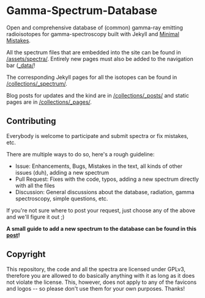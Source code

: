 # Gamma-Spectrum-Database

Open and comprehensive database of (common) gamma-ray emitting radioisotopes for gamma-spectroscopy built with Jekyll and [Minimal Mistakes](https://mademistakes.com/work/minimal-mistakes-jekyll-theme/).

All the spectrum files that are embedded into the site can be found in [/assets/spectra/](/assets/spectra/). Entirely new pages must also be added to the navigation bar ([_data/](_data/)!

The corresponding Jekyll pages for all the isotopes can be found in [/collections/_spectrum/](/collections/_spectrum/).

Blog posts for updates and the kind are in [/collections/_posts/](/collections/_posts/) and static pages are in [/collections/_pages/](/collections/_pages/).


## Contributing

Everybody is welcome to participate and submit spectra or fix mistakes, etc.

There are multiple ways to do so, here's a rough guideline:

- Issue: Enhancements, Bugs, Mistakes in the text, all kinds of other issues (duh), adding a new spectrum
- Pull Request: Fixes with the code, typos, adding a new spectrum directly with all the files
- Discussion: General discussions about the database, radiation, gamma spectroscopy, simple questions, etc.

If you're not sure where to post your request, just choose any of the above and we'll figure it out ;)

**A small guide to add a new spectrum to the database can be found in this [post](https://gammadb.nuclearphoenix.xyz/jekyll/update/ready-for-action/)!**

## Copyright

This repository, the code and all the spectra are licensed under GPLv3, therefore you are allowed to do basically anything with it as long as it does not violate the license. This, however, does not apply to any of the favicons and logos -- so please don't use them for your own purposes. Thanks!

